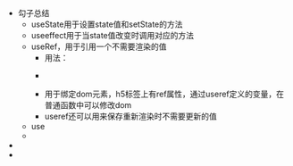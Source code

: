 - 勾子总结
	- useState用于设置state值和setState的方法
	- useeffect用于当state值改变时调用对应的方法
	- useRef，用于引用一个不需要渲染的值
		- 用法：
		- ```
		  ```
		- 用于绑定dom元素，h5标签上有ref属性，通过useref定义的变量，在普通函数中可以修改dom
		- useref还可以用来保存重新渲染时不需要更新的值
	- use
	-
-
-